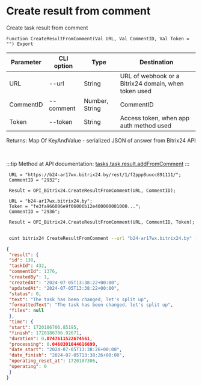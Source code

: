 ﻿---
sidebar_position: 7
---

# Create result from comment
 Create task result from comment



`Function CreateResultFromComment(Val URL, Val CommentID, Val Token = "") Export`

 | Parameter | CLI option | Type | Destination |
 |-|-|-|-|
 | URL | --url | String | URL of webhook or a Bitrix24 domain, when token used |
 | CommentID | --comment | Number, String | CommentID |
 | Token | --token | String | Access token, when app auth method used |

 
 Returns: Map Of KeyAndValue - serialized JSON of answer from Bitrix24 API

<br/>

:::tip
Method at API documentation: [tasks.task.result.addFromComment](https://dev.1c-bitrix.ru/rest_help/tasks/task/tasks/tasks_task_result_addFromComment.php)
:::
<br/>


```bsl title="Code example"
 URL = "https://b24-ar17wx.bitrix24.by/rest/1/f2ppp8uucc891111/";
 CommentID = "2932";
 
 Result = OPI_Bitrix24.CreateResultFromComment(URL, CommentID);
 
 URL = "b24-ar17wx.bitrix24.by";
 Token = "fe3fa966006e9f06006b12e400000001000...";
 CommentID = "2936";
 
 Result = OPI_Bitrix24.CreateResultFromComment(URL, CommentID, Token);
```
	


```sh title="CLI command example"
 
 oint bitrix24 CreateResultFromComment --url "b24-ar17wx.bitrix24.by" --comment "1720" --token "56898d66006e9f06006b12e400000001000..."

```

```json title="Result"
{
 "result": {
 "id": 130,
 "taskId": 432,
 "commentId": 1376,
 "createdBy": 1,
 "createdAt": "2024-07-05T13:38:22+00:00",
 "updatedAt": "2024-07-05T13:38:22+00:00",
 "status": 0,
 "text": "The task has been changed, let's split up",
 "formattedText": "The task has been changed, let's split up",
 "files": null
 },
 "time": {
 "start": 1720186706.85195,
 "finish": 1720186706.92671,
 "duration": 0.0747611522674561,
 "processing": 0.0460391044616699,
 "date_start": "2024-07-05T13:38:26+00:00",
 "date_finish": "2024-07-05T13:38:26+00:00",
 "operating_reset_at": 1720187306,
 "operating": 0
 }
}
```
